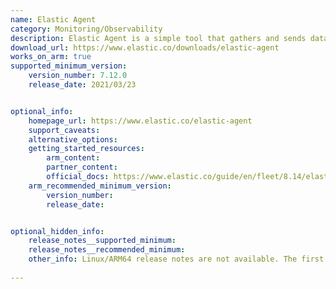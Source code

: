 ```yaml
---
name: Elastic Agent
category: Monitoring/Observability
description: Elastic Agent is a simple tool that gathers and sends data to the Elastic Stack, making it easier to monitor and manage the systems. It helps collect logs, metrics, and security information in real-time.
download_url: https://www.elastic.co/downloads/elastic-agent
works_on_arm: true
supported_minimum_version:
    version_number: 7.12.0
    release_date: 2021/03/23


optional_info:
    homepage_url: https://www.elastic.co/elastic-agent
    support_caveats:
    alternative_options:
    getting_started_resources:
        arm_content: 
        partner_content: 
        official_docs: https://www.elastic.co/guide/en/fleet/8.14/elastic-agent-installation.html
    arm_recommended_minimum_version:
        version_number: 
        release_date:


optional_hidden_info:
    release_notes__supported_minimum: 
    release_notes__recommended_minimum:
    other_info: Linux/ARM64 release notes are not available. The first Linux/ARM64 tar file is available in version v[7.12.0](https://artifacts.elastic.co/downloads/beats/elastic-agent/elastic-agent-7.12.0-linux-arm64.tar.gz)
    
---
```

